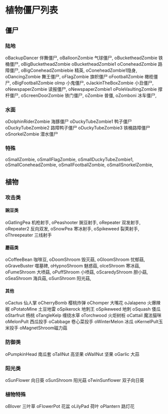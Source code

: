 # 植物僵尸列表

## 僵尸

### 陆地

oBackupDancer 伴舞僵尸,
oBalloonZombie 气球僵尸,
oBucketheadZombie 铁桶僵尸,
oBigBucketheadZombie
oBucketheadZombie1
oConeheadZombie 路障僵尸,
oBigConeheadZombiebie 精英,
oConeheadZombie1隐身,
oDancingZombie 舞王僵尸,
oFlagZombie 旗帜僵尸
oFootballZombie 橄榄僵尸,
 oBigFootballZombie
oImp 小鬼僵尸,
oJackinTheBoxZombie 小丑僵尸,
oNewspaperZombie 读报僵尸,
oNewspaperZombie1
oPoleVaultingZombie 撑杆僵尸,
oScreenDoorZombie 铁门僵尸,
oZombie 普僵,
oZomboni 冰车僵尸,

### 水面

oDolphinRiderZombie 海豚僵尸
oDuckyTubeZombie1 鸭子僵尸
oDuckyTubeZombie2 路障鸭子僵尸
oDuckyTubeZombie3 铁桶路障僵尸
oSnorkelZombie 潜水僵尸

### 特殊

oSmallZombie,
oSmallFlagZombie,
oSmallDuckyTubeZombie1,
oSmallConeheadZombie,
oSmallFootballZombie,
oSmallSnorkelZombie,

## 植物

### 攻击类

#### 豌豆类

oGatlingPea 机枪射手,
oPeashooter 豌豆射手,
oRepeater 双发射手,
oRepeater2 反向双发,
oSnowPea 寒冰射手,
oSpikeweed 裂荚射手,
oThreepeater 三线射手

#### 蘑菇类

oCoffeeBean 咖啡豆,
oDoomShroom 毁灭菇,
oGloomShroom 忧郁菇,
oGraveBuster 噬墓碑,
oHypnoShroom 魅惑菇,
oIceShroom 寒冰菇,
oFumeShroom 大喷菇,
oPuffShroom 小喷菇,
oScaredyShroom 胆小菇,
oSeaShroom 海兵菇,
oSunShroom 阳光菇,

#### 其他

oCactus 仙人掌
oCherryBomb 樱桃炸弹
oChomper 大嘴花
oJalapeno 火爆辣椒
oPotatoMine 土豆地雷
oSpikerock 地刺王
oSpikeweed 地刺
oSquash 倭瓜
oStarfruit 杨桃
oTangleKelp 缠绕水草
oTorchwood 火炬树桩
oCattail 魔法猫咪
oMelonPult 西瓜投手
oCabbage 卷心菜投手
oWinterMelon 冰瓜
oKernelPult玉米投手
oMagnetShroom磁力菇

### 防御类

oPumpkinHead 南瓜套
oTallNut 高坚果
oWallNut 坚果
oGarlic 大蒜

### 阳光类

oSunFlower 向日葵
oSunShroom 阳光菇
oTwinSunflower 双子向日葵

### 植物特殊

oBlover 三叶草
oFlowerPot 花盆
oLilyPad 荷叶
oPlantern 路灯花
